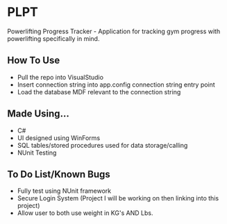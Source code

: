 # PLPT
Powerlifting Progress Tracker - Application for tracking gym progress with powerlifting specifically in mind.

## How To Use
* Pull the repo into VisualStudio
* Insert connection string into app.config connection string entry point
* Load the database MDF relevant to the connection string

## Made Using...
* C#
* UI designed using WinForms
* SQL tables/stored procedures used for data storage/calling
* NUnit Testing

## To Do List/Known Bugs
* Fully test using NUnit framework
* Secure Login System (Project I will be working on then linking into this project)
* Allow user to both use weight in KG's AND Lbs.
